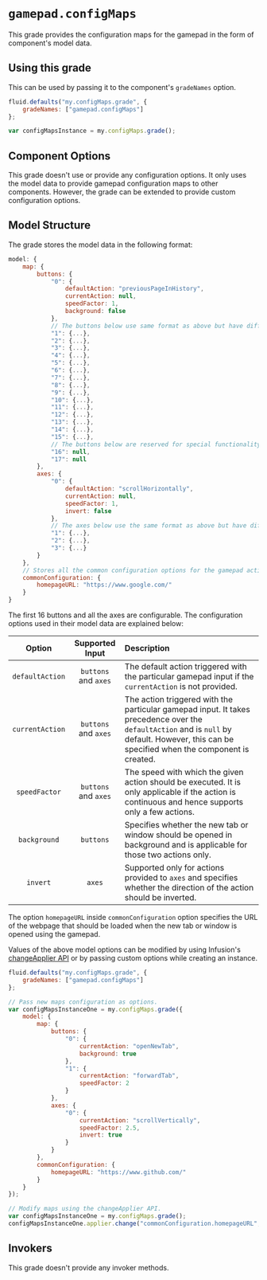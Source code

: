 <!--
Copyright (c) 2020 The Gamepad Navigator Authors
See the AUTHORS.md file at the top-level directory of this distribution and at
https://github.com/fluid-lab/gamepad-navigator/raw/master/AUTHORS.md.

Licensed under the BSD 3-Clause License. You may not use this file except in
compliance with this License.

You may obtain a copy of the BSD 3-Clause License at
https://github.com/fluid-lab/gamepad-navigator/blob/master/LICENSE
-->

# `gamepad.configMaps`

This grade provides the configuration maps for the gamepad in the form of component's model data.

## Using this grade

This can be used by passing it to the component's `gradeNames` option.

``` javascript
fluid.defaults("my.configMaps.grade", {
    gradeNames: ["gamepad.configMaps"]
};

var configMapsInstance = my.configMaps.grade();
```

## Component Options

This grade doesn't use or provide any configuration options. It only uses the model data to provide gamepad configuration
maps to other components. However, the grade can be extended to provide custom configuration options.

## Model Structure

The grade stores the model data in the following format:

``` javascript
model: {
    map: {
        buttons: {
            "0": {
                defaultAction: "previousPageInHistory",
                currentAction: null,
                speedFactor: 1,
                background: false
            },
            // The buttons below use same format as above but have different values for configuration options (keys).
            "1": {...},
            "2": {...},
            "3": {...},
            "4": {...},
            "5": {...},
            "6": {...},
            "7": {...},
            "8": {...},
            "9": {...},
            "10": {...},
            "11": {...},
            "12": {...},
            "13": {...},
            "14": {...},
            "15": {...},
            // The buttons below are reserved for special functionality so they cannot be configured.
            "16": null,
            "17": null
        },
        axes: {
            "0": {
                defaultAction: "scrollHorizontally",
                currentAction: null,
                speedFactor: 1,
                invert: false
            },
            // The axes below use the same format as above but have different values for configuration options (keys).
            "1": {...},
            "2": {...},
            "3": {...}
        }
    },
    // Stores all the common configuration options for the gamepad actions.
    commonConfiguration: {
        homepageURL: "https://www.google.com/"
    }
}
```

The first 16 buttons and all the axes are configurable. The configuration options used in their model data are explained
below:

| Option | Supported Input | Description |
| :---: | :---: | :--- |
| `defaultAction` | `buttons` and `axes` | The default action triggered with the particular gamepad input if the `currentAction` is not provided. |
| `currentAction` | `buttons` and `axes` | The action triggered with the particular gamepad input. It takes precedence over the `defaultAction` and is `null` by default. However, this can be specified when the component is created. |
| `speedFactor` | `buttons` and `axes` | The speed with which the given action should be executed. It is only applicable if the action is continuous and hence supports only a few actions. |
| `background` | `buttons` | Specifies whether the new tab or window should be opened in background and is applicable for those two actions only. |
| `invert` | `axes` | Supported only for actions provided to `axes` and specifies whether the direction of the action should be inverted. |

The option `homepageURL` inside `commonConfiguration` option specifies the URL of the webpage that should be loaded when
the new tab or window is opened using the gamepad.

Values of the above model options can be modified by using Infusion's
[changeApplier API](https://docs.fluidproject.org/infusion/development/ChangeApplierAPI.html) or by passing custom
options while creating an instance.

``` javascript
fluid.defaults("my.configMaps.grade", {
    gradeNames: ["gamepad.configMaps"]
};

// Pass new maps configuration as options.
var configMapsInstanceOne = my.configMaps.grade({
    model: {
        map: {
            buttons: {
                "0": {
                    currentAction: "openNewTab",
                    background: true
                },
                "1": {
                    currentAction: "forwardTab",
                    speedFactor: 2
                }
            },
            axes: {
                "0": {
                    currentAction: "scrollVertically",
                    speedFactor: 2.5,
                    invert: true
                }
            }
        },
        commonConfiguration: {
            homepageURL: "https://www.github.com/"
        }
    }
});

// Modify maps using the changeApplier API.
var configMapsInstanceOne = my.configMaps.grade();
configMapsInstanceOne.applier.change("commonConfiguration.homepageURL", "https://www.github.com/");
```

## Invokers

This grade doesn't provide any invoker methods.

